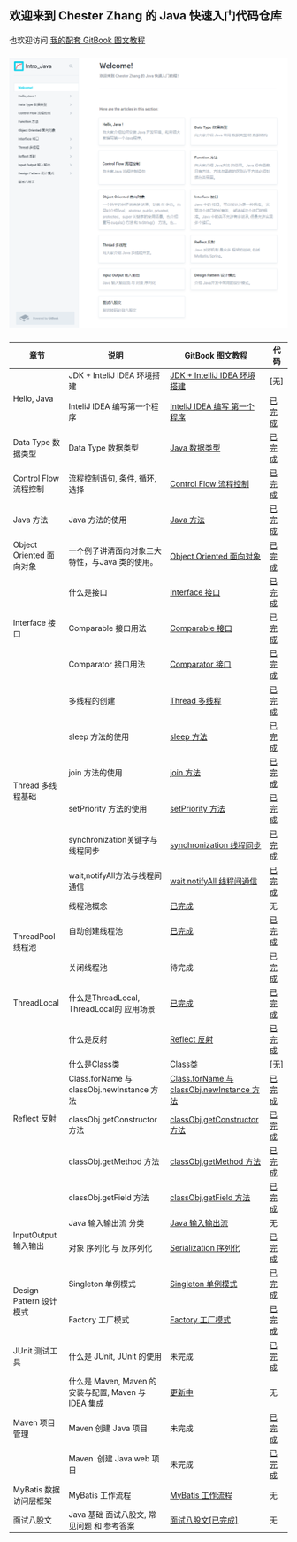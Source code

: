 ## 欢迎来到 Chester Zhang 的 Java 快速入门代码仓库
####
也欢迎访问 [我的配套 GitBook 图文教程](https://chesterzhang666.gitbook.io/intro-java/)
###
![gitbook_homepage](./picture/gitbook_homepage.png)
###


<table>
<thead>
  <tr>
    <th>章节</th>
    <th>说明</th>
    <th>GitBook 图文教程</th>
    <th>代码</th>
  </tr>
</thead>
<tbody>
  <tr>
    <td rowspan="2">Hello, Java</td>
    <td>JDK + InteliJ IDEA 环境搭建</td>
    <td><a href="https://chesterzhang666.gitbook.io/intro-java/hello-java/jdk-+-idea-huan-jing-da-jian">JDK + IntelliJ IDEA 环境搭建</a></td>
    <td>[无]</td>
  </tr>
  <tr>
    <td>InteliJ IDEA 编写第一个程序</td>
    <td><a href="https://chesterzhang666.gitbook.io/intro-java/hello-java/hello-intellij-idea">InteliJ IDEA 编写 第一个程序</a></td>
    <td><a href="https://github.com/chesterzhang/intro_Java/tree/zhc_dev/HelloProject">已完成</a></td>
  </tr>
  <tr>
    <td>Data Type 数据类型</td>
    <td>Data Type 数据类型</td>
    <td><a href="https://chesterzhang666.gitbook.io/intro-java/data-type">Java 数据类型</a></td>
    <td><a href="https://github.com/chesterzhang/intro_Java/tree/zhc_dev/DataTypeDemo">已完成</a></td>
  </tr>
  <tr>
    <td>Control Flow 流程控制</td>
    <td>流程控制语句, 条件, 循环, 选择</td>
    <td><a href="https://chesterzhang666.gitbook.io/intro-java/control-flow">Control Flow 流程控制</a></td>
    <td><a href="https://github.com/chesterzhang/intro_Java/tree/zhc_dev/ControlFlow/src/indi/chester/controflow">已完成</a></td>
  </tr>
  <tr>
    <td>Java 方法</td>
    <td>Java 方法的使用</td>
    <td><a href="https://chesterzhang666.gitbook.io/intro-java/function">Java 方法</a></td>
    <td><a href="https://github.com/chesterzhang/intro_Java/tree/zhc_dev/Function/src/indi/chester/functiondemo">已完成</a></td>
  </tr>
  <tr>
    <td>Object Oriented 面向对象</td>
    <td>一个例子讲清面向对象三大特性，与Java 类的使用。</td>
    <td><a href="https://chesterzhang666.gitbook.io/intro-java/ji-cheng-feng-zhuang-yu-duo-tai">Object Oriented 面向对象</a></td>
    <td><a href="https://github.com/chesterzhang/intro_Java/tree/zhc_dev/ObjectOriented/src/indi/chester/animal">已完成</a></td>
  </tr>
  <tr>
    <td rowspan="3">Interface 接口</td>
    <td>什么是接口 </td>
    <td><a href="https://chesterzhang666.gitbook.io/intro-java/interface-jie-kou">Interface 接口</a></td>
    <td><a href="https://github.com/chesterzhang/intro_Java/tree/zhc_dev/Interface/src/indi/chester">已完成</a></td>
  </tr>
  <tr>
    <td>Comparable 接口用法</td>
    <td><a href="https://chesterzhang666.gitbook.io/intro-java/interface-jie-kou/comparable">Comparable 接口</a></td>
    <td><a href="https://github.com/chesterzhang/intro_Java/tree/zhc_dev/Interface/src/indi/chester/comparabledemo">已完成</a></td>
  </tr>
  <tr>
    <td>Comparator 接口用法</td>
    <td><a href="https://chesterzhang666.gitbook.io/intro-java/interface-jie-kou/comparator">Comparator 接口</a></td>
    <td><a href="https://github.com/chesterzhang/intro_Java/tree/zhc_dev/Interface/src/indi/chester/comparator">已完成</a></td>
  </tr>
  <tr>
    <td rowspan="6">Thread 多线程基础</td>
    <td>多线程的创建</td>
    <td><a href="https://chesterzhang666.gitbook.io/intro-java/thread">Thread 多线程</a></td>
    <td><a href="https://github.com/chesterzhang/intro_Java/tree/zhc_dev/Thread/src/indi/chester/threadpool">已完成</a></td>
  </tr>
  <tr>
    <td>sleep 方法的使用</td>
    <td><a href="https://chesterzhang666.gitbook.io/intro-java/thread/sleep-han-shu">sleep 方法</a></td>
    <td><a href="https://github.com/chesterzhang/intro_Java/tree/zhc_dev/Thread/src/indi/chester/thread">已完成</a></td>
  </tr>
  <tr>
    <td>join 方法的使用</td>
    <td><a href="https://chesterzhang666.gitbook.io/intro-java/thread/join-han-shu">join 方法</a></td>
    <td><a href="https://github.com/chesterzhang/intro_Java/tree/zhc_dev/Thread/src/indi/chester/thread">已完成</a></td>
  </tr>
  <tr>
    <td>setPriority 方法的使用</td>
    <td><a href="https://chesterzhang666.gitbook.io/intro-java/thread/setpriority-han-shu">setPriority 方法</a></td>
    <td><a href="https://github.com/chesterzhang/intro_Java/tree/zhc_dev/Thread/src/indi/chester/thread">已完成</a></td>
  </tr>
  <tr>
    <td>synchronization关键字与线程同步</td>
    <td><a href="https://chesterzhang666.gitbook.io/intro-java/thread/synchronization-xian-cheng-tong-bu">synchronization 线程同步</a></td>
    <td><a href="https://github.com/chesterzhang/intro_Java/tree/zhc_dev/Thread/src/indi/chester/synchronization">已完成</a></td>
  </tr>
  <tr>
    <td>wait,notifyAll方法与线程间通信</td>
    <td><a href="https://chesterzhang666.gitbook.io/intro-java/thread/wait-notifyall-xian-cheng-jian-tong-xin">wait notifyAll 线程间通信</a></td>
    <td><a href="https://github.com/chesterzhang/intro_Java/tree/zhc_dev/Thread/src/indi/chester/producer_consumer">已完成</a></td>
  </tr>
  <tr>
    <td rowspan="3">ThreadPool 线程池</td>
    <td>线程池概念</td>
    <td><a href="https://chesterzhang666.gitbook.io/intro-java/threadpool-xian-cheng-chi">已完成</a></td>
    <td>无</td>
  </tr>
  <tr>
    <td>自动创建线程池</td>
    <td><a href="https://chesterzhang666.gitbook.io/intro-java/threadpool-xian-cheng-chi/zi-dong-chuang-jian-xian-cheng-chi">已完成</a></td>
    <td><a href="https://github.com/chesterzhang/intro_Java/tree/zhc_dev/Thread/src/indi/chester/threadpool">已完成</a></td>
  </tr>
  <tr>
    <td>关闭线程池</td>
    <td>待完成</td>
    <td><a href="https://github.com/chesterzhang/intro_Java/tree/zhc_dev/Thread/src/indi/chester/threadpool">已完成</a></td>
  </tr>
  <tr>
    <td>ThreadLocal</td>
    <td>什么是ThreadLocal, ThreadLocal的 应用场景</td>
    <td><a href="https://chesterzhang666.gitbook.io/intro-java/threadlocal">已完成</a></td>
    <td><a href="https://github.com/chesterzhang/intro_Java/tree/zhc_dev/Thread/src/indi/chester/threadlocal">已完成</a></td>
  </tr>
  <tr>
    <td rowspan="6"> Reflect 反射</td>
    <td>什么是反射</td>
    <td><a href="https://chesterzhang666.gitbook.io/intro-java/refelct-fan-she">Reflect 反射</a></td>
    <td><a href="https://github.com/chesterzhang/intro_Java/tree/zhc_dev/Reflect/src/indi/chester/reflectdemo">已完成</a></td>
  </tr>
  <tr>
    <td>什么是Class类</td>
    <td><a href="https://chesterzhang666.gitbook.io/intro-java/refelct-fan-she/class-lei">Class类</a></td>
    <td>[无]</td>
  </tr>
  <tr>
    <td>Class.forName 与 classObj.newInstance 方法</td>
    <td><a href="https://chesterzhang666.gitbook.io/intro-java/refelct-fan-she/class.forname-yu-classobj.newinstance-fang-fa">Class.forName 与 classObj.newInstance 方法</a></td>
    <td><a href="https://github.com/chesterzhang/intro_Java/tree/zhc_dev/Reflect/src/indi/chester/classdemo">已完成</a></td>
  </tr>
  <tr>
    <td>classObj.getConstructor 方法</td>
    <td><a href="https://chesterzhang666.gitbook.io/intro-java/refelct-fan-she/class.getconstructor-fang-fa">classObj.getConstructor 方法</a></td>
    <td><a href="https://github.com/chesterzhang/intro_Java/tree/zhc_dev/Reflect/src/indi/chester/constructordemo">已完成</a></td>
  </tr>
  <tr>
    <td>classObj.getMethod 方法</td>
    <td><a href="https://chesterzhang666.gitbook.io/intro-java/refelct-fan-she/classobj.getmethod-fang-fa">classObj.getMethod 方法</a></td>
    <td><a href="https://github.com/chesterzhang/intro_Java/tree/zhc_dev/Reflect/src/indi/chester/methoddemo">已完成</a></td>
  </tr>
  <tr>
    <td>classObj.getField 方法</td>
    <td><a href="https://chesterzhang666.gitbook.io/intro-java/refelct-fan-she/classobj.getfield-fang-fa">classObj.getField 方法</a></td>
    <td><a href="https://github.com/chesterzhang/intro_Java/tree/zhc_dev/Reflect/src/indi/chester/fileddemo">已完成</a></td>
  </tr>
  <tr>
    <td rowspan="2">InputOutput 输入输出</td>
    <td>Java 输入输出流 分类</td>
    <td><a href="https://chesterzhang666.gitbook.io/intro-java/input-output-shu-ru-shu-chu">Java 输入输出流</a></td>
    <td>无</td>
  </tr>
  <tr>
    <td>对象 序列化 与 反序列化</td>
    <td><a href="https://chesterzhang666.gitbook.io/intro-java/input-output-shu-ru-shu-chu/serialization-xu-lie-hua">Serialization 序列化</a></td>
    <td><a href="https://github.com/chesterzhang/intro_Java/tree/zhc_dev/InputOutput">已完成</a></td>
  </tr>
  <tr>
    <td rowspan="2">Design Pattern 设计模式</td>
    <td> Singleton 单例模式</td>
    <td><a href="https://chesterzhang666.gitbook.io/intro-java/design-pattern-she-ji-mo-shi/singleton-dan-li-mo-shi">Singleton 单例模式</a></td>
    <td><a href="https://github.com/chesterzhang/intro_Java/tree/zhc_dev/DesignPattern/src/indi/chester/singleton">已完成</a></td>
  </tr>
  <tr>
    <td> Factory 工厂模式</td>
    <td><a href="https://chesterzhang666.gitbook.io/intro-java/design-pattern-she-ji-mo-shi/factory-gong-chang-mo-shi">Factory 工厂模式</a></td>
    <td><a href="https://github.com/chesterzhang/intro_Java/tree/zhc_dev/DesignPattern/src/indi/chester/factory">已完成</a></td>
  </tr>
  <tr>
    <td>JUnit 测试工具</td>
    <td>什么是 JUnit, JUnit 的使用</td>
    <td>未完成</td>
    <td><a href="https://github.com/chesterzhang/intro_Java/tree/zhc_dev/JUnit">已完成</a></td>
  </tr>
  <tr>
    <td rowspan="3">Maven 项目管理</td>
    <td>什么是 Maven, Maven 的安装与配置, Maven 与 IDEA 集成</td>
    <td><a href="https://chesterzhang666.gitbook.io/intro-java/maven">更新中</a></td>
    <td>无</td>
  </tr>
  <tr>
    <td>Maven 创建 Java 项目</td>
    <td>未完成</td>
    <td><a href="https://github.com/chesterzhang/intro_Java/tree/zhc_dev/Maven0">已完成</a></td>
  </tr>
  <tr>
    <td>Maven&nbsp;&nbsp;创建 Java web 项目</td>
    <td>未完成</td>
    <td><a href="https://github.com/chesterzhang/intro_Java/tree/zhc_dev/Maven1">已完成</a></td>
  </tr>
  <tr>
    <td>MyBatis 数据访问层框架</td>
    <td>MyBatis 工作流程</td>
    <td><a href="https://chesterzhang666.gitbook.io/intro-java/mybatis" target="_blank" rel="noopener noreferrer">MyBatis 工作流程</a></td>
    <td>无</td>
  </tr>
  <tr>
    <td>面试八股文</td>
    <td>Java 基础 面试八股文, 常见问题 和 参考答案</td>
    <td><a href="https://chesterzhang666.gitbook.io/intro-java/mian-shi-ba-gu-wen">面试八股文[已完成]</a></td>
    <td>无</td>
  </tr>
</tbody>
</table>